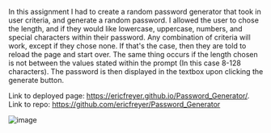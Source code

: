 In this assignment I had to create a random password generator that took in user criteria, and generate a random password. I allowed the user to chose the length, and if they would like lowercase, uppercase, numbers, and special characters within their password. Any combination of criteria will work, except if they chose none. If that's the case, then they are told to reload the page and start over. The same thing occurs if the length chosen is not between the values stated within the prompt (In this case 8-128 characters). The password is then displayed in the textbox upon clicking the generate button.

Link to deployed page: https://ericfreyer.github.io/Password_Generator/.
Link to repo: https://github.com/ericfreyer/Password_Generator


![image](https://user-images.githubusercontent.com/72565719/99428996-630eee00-28d5-11eb-8deb-e6e9f684eb31.png)

